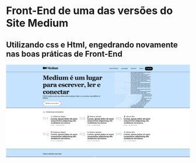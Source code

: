 # Front-End de uma das versões do Site Medium 

## Utilizando css e Html, engedrando novamente nas boas práticas de Front-End

<p align="center">
  <img src="./ImagemFront.png" width="600" alt="Imagem da interface do projeto">
</p>
